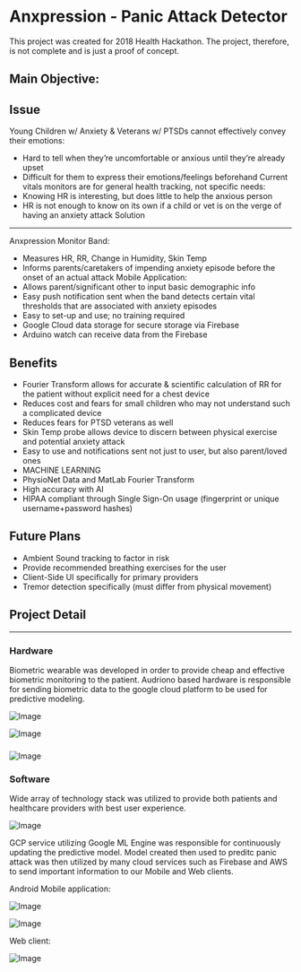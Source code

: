 # Anxpression - Panic Attack Detector

This project was created for 2018 Health Hackathon. The project, therefore, is not complete and is just a proof of concept.

## Main Objective:
Issue
---
Young Children w/ Anxiety & Veterans w/ PTSDs cannot effectively convey their emotions:
- Hard to tell when they’re uncomfortable or anxious until they’re already upset
- Difficult for them to express their emotions/feelings beforehand
Current vitals monitors are for general health tracking, not specific needs:
- Knowing HR is interesting, but does little to help the anxious person
- HR is not enough to know on its own if a child or vet is on the verge of having an anxiety attack
Solution
---
Anxpression Monitor Band:
- Measures HR, RR, Change in Humidity, Skin Temp
- Informs parents/caretakers of impending anxiety episode before the onset of an actual attack
Mobile Application:
- Allows parent/significant other to input basic demographic info
- Easy push notification sent when the band detects certain vital thresholds that are associated with anxiety episodes
- Easy to set-up and use; no training required
- Google Cloud data storage for secure storage via Firebase
- Arduino watch can receive data from the Firebase
## Benefits
- Fourier Transform allows for accurate & scientific calculation of RR for the patient without explicit need for a chest device
- Reduces cost and fears for small children who may not understand such a complicated device
- Reduces fears for PTSD veterans as well
- Skin Temp probe allows device to discern between physical exercise and potential anxiety attack
- Easy to use and notifications sent not just to user, but also parent/loved ones
- MACHINE LEARNING
- PhysioNet Data and MatLab Fourier Transform
- High accuracy with AI 
- HIPAA compliant through Single Sign-On usage (fingerprint or unique username+password hashes) 
## Future Plans
- Ambient Sound tracking to factor in risk 
- Provide recommended breathing exercises for the user
- Client-Side UI specifically for primary providers
- Tremor detection specifically (must differ from physical movement) 
## Project Detail

---

### Hardware
Biometric wearable was developed in order to provide cheap and effective biometric monitoring to the patient. Audriono based hardware is responsible for sending biometric data to the google cloud platform to be used for predictive modeling.

![Image](Images/b.png)

![Image](Images\b1.png)
### 
![Image](Images\biom.png)

### Software
Wide array of technology stack was utilized to provide both patients and healthcare providers with best user experience.

![Image](Images\t.png)

GCP service utilizing Google ML Engine was responsible for continuously updating the predictive model. Model created then used to preditc panic attack was then utilized by many cloud services such as Firebase and AWS to send important information to our Mobile and Web clients.

Android Mobile application:

![Image](Images\a.png)

![Image](Images\a1.png)

Web client:

![Image](Images\w.png)
